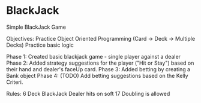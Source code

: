 # BlackJack
Simple BlackJack Game

Objectives:
Practice Object Oriented Programming (Card -> Deck -> Multiple Decks)
Practice basic logic

Phase 1: Created basic blackjack game - single player against a dealer
Phase 2: Added strategy suggestions for the player ("Hit or Stay") based on their hand and dealer's faceUp card. 
Phase 3: Added betting by creating a Bank object
Phase 4: (TODO) Add betting suggestions based on the Kelly Criteri.

Rules:
6 Deck BlackJack
Dealer hits on soft 17
Doubling is allowed

